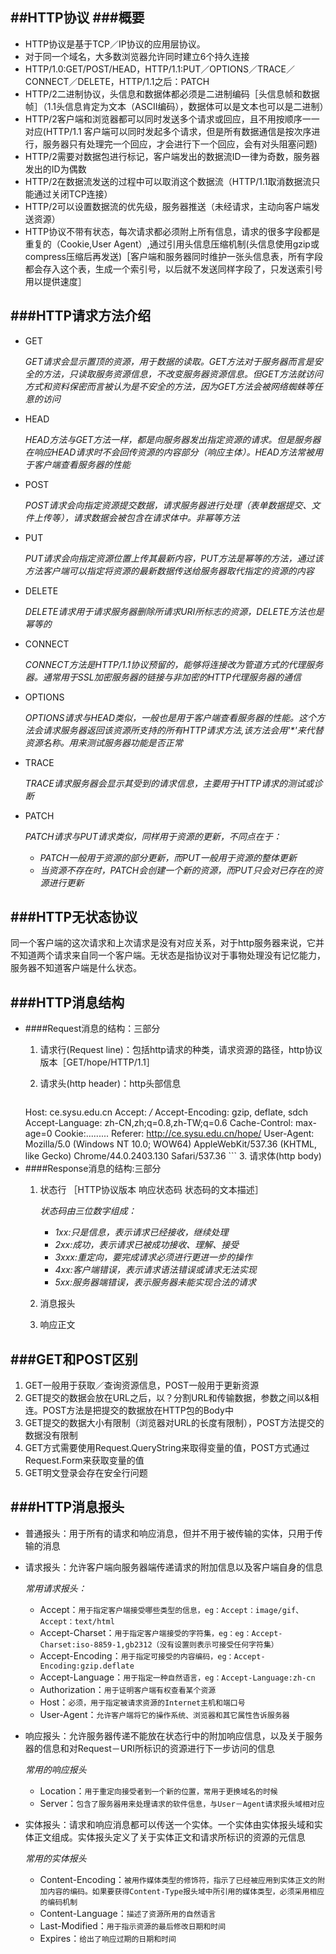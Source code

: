 ##HTTP协议
###概要
---
- HTTP协议是基于TCP／IP协议的应用层协议。
- 对于同一个域名，大多数浏览器允许同时建立6个持久连接
- HTTP/1.0:GET/POST/HEAD，HTTP/1.1:PUT／OPTIONS／TRACE／CONNECT／DELETE，HTTP/1.1之后：PATCH
- HTTP/2二进制协议，头信息和数据体都必须是二进制编码［头信息帧和数据帧］（1.1头信息肯定为文本（ASCII编码），数据体可以是文本也可以是二进制）
- HTTP/2客户端和浏览器都可以同时发送多个请求或回应，且不用按顺序一一对应(HTTP/1.1 客户端可以同时发起多个请求，但是所有数据通信是按次序进行，服务器只有处理完一个回应，才会进行下一个回应，会有对头阻塞问题)
- HTTP/2需要对数据包进行标记，客户端发出的数据流ID一律为奇数，服务器发出的ID为偶数
- HTTP/2在数据流发送的过程中可以取消这个数据流（HTTP/1.1取消数据流只能通过关闭TCP连接）
- HTTP/2可以设置数据流的优先级，服务器推送（未经请求，主动向客户端发送资源）
- HTTP协议不带有状态，每次请求都必须附上所有信息，请求的很多字段都是重复的（Cookie,User Agent）,通过引用头信息压缩机制(头信息使用gzip或compress压缩后再发送)［客户端和服务器同时维护一张头信息表，所有字段都会存入这个表，生成一个索引号，以后就不发送同样字段了，只发送索引号用以提供速度］

###HTTP请求方法介绍
---
+ GET

	*GET请求会显示置顶的资源，用于数据的读取。GET方法对于服务器而言是安全的方法，只读取服务资源信息，不改变服务器资源信息。但GET方法就访问方式和资料保密而言被认为是不安全的方法，因为GET方法会被网络蜘蛛等任意的访问*
+ HEAD
	
	*HEAD方法与GET方法一样，都是向服务器发出指定资源的请求。但是服务器在响应HEAD请求时不会回传资源的内容部分（响应主体）。HEAD方法常被用于客户端查看服务器的性能*
+ POST

	*POST请求会向指定资源提交数据，请求服务器进行处理（表单数据提交、文件上传等），请求数据会被包含在请求体中。非幂等方法*
+ PUT

	*PUT请求会向指定资源位置上传其最新内容，PUT方法是幂等的方法，通过该方法客户端可以指定将资源的最新数据传送给服务器取代指定的资源的内容*
+ DELETE

	*DELETE请求用于请求服务器删除所请求URI所标志的资源，DELETE方法也是幂等的*
+ CONNECT

	*CONNECT方法是HTTP/1.1协议预留的，能够将连接改为管道方式的代理服务器。通常用于SSL加密服务器的链接与非加密的HTTP代理服务器的通信*
+ OPTIONS

	*OPTIONS请求与HEAD类似，一般也是用于客户端查看服务器的性能。这个方法会请求服务器返回该资源所支持的所有HTTP请求方法,该方法会用'\*'来代替资源名称。用来测试服务器功能是否正常*
+ TRACE

	*TRACE请求服务器会显示其受到的请求信息，主要用于HTTP请求的测试或诊断*
+ PATCH

	*PATCH请求与PUT请求类似，同样用于资源的更新，不同点在于：*
	
	+ *PATCH一般用于资源的部分更新，而PUT一般用于资源的整体更新*
	+ *当资源不存在时，PATCH会创建一个新的资源，而PUT只会对已存在的资源进行更新*
	
	
###HTTP无状态协议
---
同一个客户端的这次请求和上次请求是没有对应关系，对于http服务器来说，它并不知道两个请求来自同一个客户端。无状态是指协议对于事物处理没有记忆能力，服务器不知道客户端是什么状态。

###HTTP消息结构
---
+ ####Request消息的结构：三部分
	1. 请求行(Request line)：包括http请求的种类，请求资源的路径，http协议版本［GET/hope/HTTP/1.1］
	2. 请求头(http header)：http头部信息
	
		```
	Host: ce.sysu.edu.cn
	Accept: */*
	Accept-Encoding: gzip, deflate, sdch
	Accept-Language: zh-CN,zh;q=0.8,zh-TW;q=0.6
	Cache-Control: max-age=0
	Cookie:.........
	Referer: http://ce.sysu.edu.cn/hope/
	User-Agent: Mozilla/5.0 (Windows NT 10.0; WOW64) AppleWebKit/537.36 (KHTML, 	like Gecko) Chrome/44.0.2403.130 Safari/537.36
		```
	3. 请求体(http body)
+ ####Response消息的结构:三部分
	1. 状态行 ［HTTP协议版本 响应状态码 状态码的文本描述］
	
		*状态码由三位数字组成：*
		+ *1xx:只是信息，表示请求已经接收，继续处理*
		+ *2xx:成功，表示请求已被成功接收、理解、接受*
		+ *3xxx:重定向，要完成请求必须进行更进一步的操作*
		+ *4xx:客户端错误，表示请求语法错误或请求无法实现*
		+ *5xx:服务器端错误，表示服务器未能实现合法的请求*
	2. 消息报头
	3. 响应正文
	
###GET和POST区别
---
1. GET一般用于获取／查询资源信息，POST一般用于更新资源
2. GET提交的数据会放在URL之后，以？分割URL和传输数据，参数之间以&相连。POST方法是把提交的数据放在HTTP包的Body中
3. GET提交的数据大小有限制（浏览器对URL的长度有限制），POST方法提交的数据没有限制
4. GET方式需要使用Request.QueryString来取得变量的值，POST方式通过Request.Form来获取变量的值
5. GET明文登录会存在安全行问题


###HTTP消息报头
---
- 普通报头：用于所有的请求和响应消息，但并不用于被传输的实体，只用于传输的消息
- 请求报头：允许客户端向服务器端传递请求的附加信息以及客户端自身的信息
	
	*常用请求报头：*
	
	+ Accept：`用于指定客户端接受哪些类型的信息，eg：Accept：image/gif、Accept：text/html`
	+ Accept-Charset：`用于指定客户端接受的字符集，eg：eg：Accept-Charset:iso-8859-1,gb2312（没有设置则表示可接受任何字符集）`
	+ Accept-Encoding：`用于指定可接受的内容编码，eg：Accept-Encoding:gzip.deflate`
	+ Accept-Language：`用于指定一种自然语言，eg：Accept-Language:zh-cn`
	+ Authorization：`用于证明客户端有权查看某个资源`
	+ Host：`必须，用于指定被请求资源的Internet主机和端口号`
	+ User-Agent：`允许客户端将它的操作系统、浏览器和其它属性告诉服务器`
	
- 响应报头：允许服务器传递不能放在状态行中的附加响应信息，以及关于服务器的信息和对Request－URI所标识的资源进行下一步访问的信息

	*常用的响应报头*
	
	+ Location：`用于重定向接受者到一个新的位置，常用于更换域名的时候`
	+ Server：`包含了服务器用来处理请求的软件信息，与User－Agent请求报头域相对应`
- 实体报头：请求和响应消息都可以传送一个实体。一个实体由实体报头域和实体正文组成。实体报头定义了关于实体正文和请求所标识的资源的元信息

	*常用的实体报头*
	
	+ Content-Encoding：`被用作媒体类型的修饰符，指示了已经被应用到实体正文的附加内容的编码。如果要获得Content-Type报头域中所引用的媒体类型，必须采用相应的编码机制`
	+ Content-Language：`描述了资源所用的自然语言`
	+ Last-Modified：`用于指示资源的最后修改日期和时间`
	+ Expires：`给出了响应过期的日期和时间`
